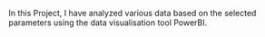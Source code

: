 In this Project, I have analyzed various data based on the selected parameters using the data visualisation tool PowerBI.
